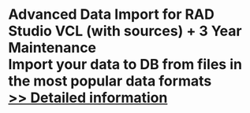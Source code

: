 # Advanced Data Import for RAD Studio VCL (with sources) + 3 Year Maintenance<br />Import your data to DB from files in the most popular data formats<br />[>> Detailed information](https://secure.shareit.com/shareit/product.html?productid=300068120&affiliateid=200057808)